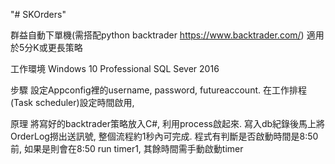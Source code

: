 "# SKOrders" 

群益自動下單機(需搭配python backtrader https://www.backtrader.com/)
適用於5分K或更長策略

工作環境
Windows 10 Professional
SQL Sever 2016

步驟
設定Appconfig裡的username, password, futureaccount.
在工作排程(Task scheduler)設定時間啟用, 


原理
將寫好的backtrader策略放入C#, 利用process啟起來. 寫入db紀錄後馬上將OrderLog撈出送訊號, 整個流程約1秒內可完成.
程式有判斷是否啟動時間是8:50前, 如果是則會在8:50 run timer1, 其餘時間需手動啟動timer
